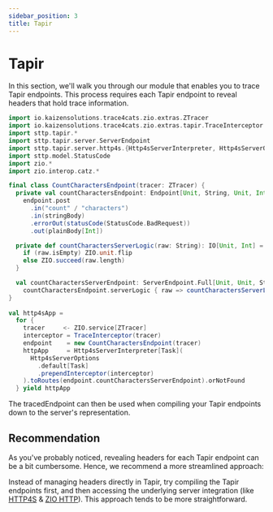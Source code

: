 ```yaml
---
sidebar_position: 3
title: Tapir
---
```


# Tapir
In this section, we'll walk you through our module that enables you to trace Tapir endpoints. 
This process requires each Tapir endpoint to reveal headers that hold trace information.

```scala mdoc:compile-only
import io.kaizensolutions.trace4cats.zio.extras.ZTracer
import io.kaizensolutions.trace4cats.zio.extras.tapir.TraceInterceptor
import sttp.tapir.*
import sttp.tapir.server.ServerEndpoint
import sttp.tapir.server.http4s.{Http4sServerInterpreter, Http4sServerOptions}
import sttp.model.StatusCode
import zio.*
import zio.interop.catz.*

final class CountCharactersEndpoint(tracer: ZTracer) {
  private val countCharactersEndpoint: Endpoint[Unit, String, Unit, Int, Any] =
    endpoint.post
      .in("count" / "characters")
      .in(stringBody)
      .errorOut(statusCode(StatusCode.BadRequest))
      .out(plainBody[Int])

  private def countCharactersServerLogic(raw: String): IO[Unit, Int] = tracer.spanSource() {
    if (raw.isEmpty) ZIO.unit.flip
    else ZIO.succeed(raw.length)
  }

  val countCharactersServerEndpoint: ServerEndpoint.Full[Unit, Unit, String, Unit, Int, Any, Task] =
    countCharactersEndpoint.serverLogic { raw => countCharactersServerLogic(raw).either }
}
  
val http4sApp =
  for {
    tracer     <- ZIO.service[ZTracer]
    interceptor = TraceInterceptor(tracer)
    endpoint    = new CountCharactersEndpoint(tracer)
    httpApp     = Http4sServerInterpreter[Task](
      Http4sServerOptions
        .default[Task]
        .prependInterceptor(interceptor)
    ).toRoutes(endpoint.countCharactersServerEndpoint).orNotFound
  } yield httpApp

```

The tracedEndpoint can then be used when compiling your Tapir endpoints down to the server's representation.

## Recommendation
As you've probably noticed, revealing headers for each Tapir endpoint can be a bit cumbersome. 
Hence, we recommend a more streamlined approach:

Instead of managing headers directly in Tapir, try compiling the Tapir endpoints first, and then accessing the 
underlying server integration (like [HTTP4S](../HTTP/http4s.md) & [ZIO HTTP](../HTTP/ziohttp.md)). 
This approach tends to be more straightforward.
